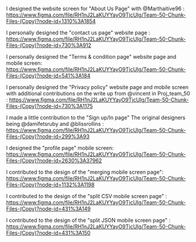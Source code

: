 I designed the website screen for "About Us Page" with @Marthaitive96 : https://www.figma.com/file/RH1nJ2LaKUYYayO9TjcUIg/Team-50-Chunk-Files-(Copy)?node-id=1310%3A1854


I personally designed the "contact us page" website page : https://www.figma.com/file/RH1nJ2LaKUYYayO9TjcUIg/Team-50-Chunk-Files-(Copy)?node-id=730%3A912


I personally designed the "Terms & condition page" website page and mobile screen: https://www.figma.com/file/RH1nJ2LaKUYYayO9TjcUIg/Team-50-Chunk-Files-(Copy)?node-id=541%3A184


I personally designed the "Privacy policy" website page and mobile screen with additional contributions on the write up from @vincent in Proj_team_50 : https://www.figma.com/file/RH1nJ2LaKUYYayO9TjcUIg/Team-50-Chunk-Files-(Copy)?node-id=730%3A1175


I made a little contribution to the "Sign up/In page" The original designers being @damifetsruby and @blissrollins : https://www.figma.com/file/RH1nJ2LaKUYYayO9TjcUIg/Team-50-Chunk-Files-(Copy)?node-id=299%3A93


I designed the "profile page" mobile screen: https://www.figma.com/file/RH1nJ2LaKUYYayO9TjcUIg/Team-50-Chunk-Files-(Copy)?node-id=2630%3A37962


I contributed to the design of the "merging mobile screen page": https://www.figma.com/file/RH1nJ2LaKUYYayO9TjcUIg/Team-50-Chunk-Files-(Copy)?node-id=1132%3A1198


I contributed to the design of the "split CSV mobile screen page" : https://www.figma.com/file/RH1nJ2LaKUYYayO9TjcUIg/Team-50-Chunk-Files-(Copy)?node-id=431%3A149


I contributed to the design of the "split JSON mobile screen page" : https://www.figma.com/file/RH1nJ2LaKUYYayO9TjcUIg/Team-50-Chunk-Files-(Copy)?node-id=431%3A150

